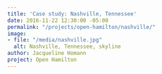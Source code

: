 ```yaml
---
title: 'Case study: Nashville, Tennessee'
date: 2016-11-22 12:30:00 -05:00
permalink: "/projects/open-hamilton/nashville/"
image:
- file: "/media/nashville.jpg"
  alt: Nashville, Tennessee, skyline
author: Jacqueline Homann
project: Open Hamilton
---
```


